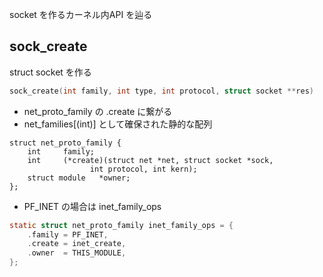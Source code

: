 

socket を作るカーネル内API を辿る

## sock_create

struct socket を作る

```c
sock_create(int family, int type, int protocol, struct socket **res)
```

 * net_proto_family の .create に繋がる
 * net_families[(int)] として確保された静的な配列
``` 
struct net_proto_family {
	int		family;
	int		(*create)(struct net *net, struct socket *sock,
				  int protocol, int kern);
	struct module	*owner;
};
```

 * PF_INET の場合は inet_family_ops 
```c
static struct net_proto_family inet_family_ops = {
	.family = PF_INET,
	.create = inet_create,
	.owner	= THIS_MODULE,
};
```




 